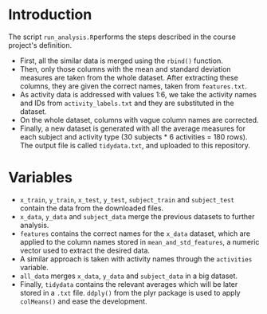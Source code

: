 # Introduction

The script `run_analysis.R`performs the steps described in the course project's definition.

* First, all the similar data is merged using the `rbind()` function.
* Then, only those columns with the mean and standard deviation measures are taken from the whole dataset. After extracting these columns, they are given the correct names, taken from `features.txt`.
* As activity data is addressed with values 1:6, we take the activity names and IDs from `activity_labels.txt` and they are substituted in the dataset.
* On the whole dataset, columns with vague column names are corrected.
* Finally, a new dataset is generated with all the average measures for each subject and activity type (30 subjects * 6 activities = 180 rows). The output file is called `tidydata.txt`, and uploaded to this repository.

# Variables

* `x_train`, `y_train`, `x_test`, `y_test`, `subject_train` and `subject_test` contain the data from the downloaded files.
* `x_data`, `y_data` and `subject_data` merge the previous datasets to further analysis.
* `features` contains the correct names for the `x_data` dataset, which are applied to the column names stored in `mean_and_std_features`, a numeric vector used to extract the desired data.
* A similar approach is taken with activity names through the `activities` variable.
* `all_data` merges `x_data`, `y_data` and `subject_data` in a big dataset.
* Finally, `tidydata` contains the relevant averages which will be later stored in a `.txt` file. `ddply()` from the plyr package is used to apply `colMeans()` and ease the development.